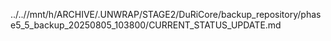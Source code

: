 ../..//mnt/h/ARCHIVE/.UNWRAP/STAGE2/DuRiCore/backup_repository/phase5_5_backup_20250805_103800/CURRENT_STATUS_UPDATE.md